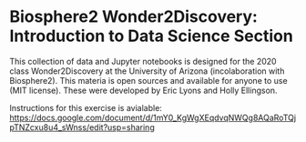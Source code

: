 # Biosphere2 Wonder2Discovery: Introduction to Data Science Section

This collection of data and Jupyter notebooks is designed for the 2020 class Wonder2Discovery at the University of Arizona (incolaboration with Biosphere2).  This materia is open sources and available for anyone to use (MIT license).  These were developed by Eric Lyons and Holly Ellingson.

Instructions for this exercise is avialable: https://docs.google.com/document/d/1mY0_KgWgXEqdvqNWQg8AQaRoTQjpTNZcxu8u4_sWnss/edit?usp=sharing

